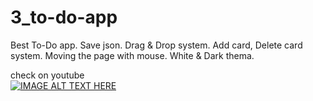 # 3_to-do-app
Best To-Do app. Save json. Drag &amp; Drop system. Add card, Delete card system. Moving the page with mouse. White &amp; Dark thema. 

check on youtube </br>
[![IMAGE ALT TEXT HERE](https://img.youtube.com/vi/BRO9jefxDfI/0.jpg)](https://www.youtube.com/watch?v=BRO9jefxDfI)
